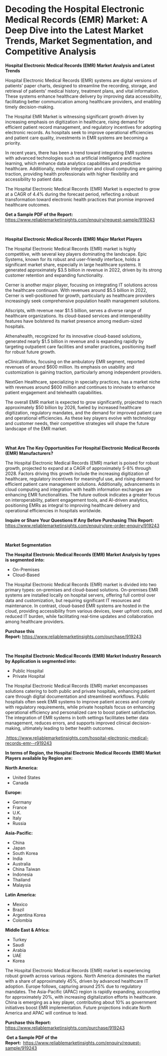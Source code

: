 <p><h1>Decoding the Hospital Electronic Medical Records (EMR) Market: A Deep Dive into the Latest Market Trends, Market Segmentation, and Competitive Analysis</h1></p><p><strong>Hospital Electronic Medical Records (EMR) Market Analysis and Latest Trends</strong></p>
<p><p>Hospital Electronic Medical Records (EMR) systems are digital versions of patients' paper charts, designed to streamline the recording, storage, and retrieval of patients' medical history, treatment plans, and vital information. These systems enhance healthcare delivery by improving data accessibility, facilitating better communication among healthcare providers, and enabling timely decision-making.</p><p>The Hospital EMR Market is witnessing significant growth driven by increasing emphasis on digitization in healthcare, rising demand for efficient patient record management, and regulatory incentives for adopting electronic records. As hospitals seek to improve operational efficiencies and patient care quality, investments in EMR systems are becoming a priority.</p><p>In recent years, there has been a trend toward integrating EMR systems with advanced technologies such as artificial intelligence and machine learning, which enhance data analytics capabilities and predictive healthcare. Additionally, mobile integration and cloud computing are gaining traction, providing health professionals with higher flexibility and accessibility to patient data. </p><p>The Hospital Electronic Medical Records (EMR) Market is expected to grow at a CAGR of 4.4% during the forecast period, reflecting a robust transformation toward electronic health practices that promise improved healthcare outcomes.</p></p>
<p><strong>Get a Sample PDF of the Report:&nbsp;</strong> <a href="https://www.reliablemarketinsights.com/enquiry/request-sample/919243?utm_campaign=2642&utm_medium=2&utm_source=Github&utm_content=ia&utm_term=13042025&utm_id=hospital-electronic-medical-records-emr">https://www.reliablemarketinsights.com/enquiry/request-sample/919243</a></p>
<p>&nbsp;</p>
<p><strong>Hospital Electronic Medical Records (EMR) Major Market Players</strong></p>
<p><p>The Hospital Electronic Medical Records (EMR) market is highly competitive, with several key players dominating the landscape. Epic Systems, known for its robust and user-friendly interface, holds a significant market share, especially in large healthcare systems. It generated approximately $3.5 billion in revenue in 2022, driven by its strong customer retention and expanding functionality. </p><p>Cerner is another major player, focusing on integrating IT solutions across the healthcare continuum. With revenues around $5.5 billion in 2022, Cerner is well-positioned for growth, particularly as healthcare providers increasingly seek comprehensive population health management solutions. </p><p>Allscripts, with revenue near $1.5 billion, serves a diverse range of healthcare organizations. Its cloud-based services and interoperability features have bolstered its market presence among medium-sized hospitals. </p><p>Athenahealth, recognized for its innovative cloud-based solutions, generated nearly $1.5 billion in revenue and is expanding rapidly by targeting outpatient care facilities and smaller practices, positioning itself for robust future growth. </p><p>eClinicalWorks, focusing on the ambulatory EMR segment, reported revenues of around $600 million. Its emphasis on usability and customization is gaining traction, particularly among independent providers. </p><p>NextGen Healthcare, specializing in specialty practices, has a market niche with revenues around $600 million and continues to innovate to enhance patient engagement and telehealth capabilities.</p><p>The overall EMR market is expected to grow significantly, projected to reach approximately $50 billion by 2026, fueled by increased healthcare digitization, regulatory mandates, and the demand for improved patient care and operational efficiencies. As these key players evolve with technology and customer needs, their competitive strategies will shape the future landscape of the EMR market.</p></p>
<p>&nbsp;</p>
<p><strong>What Are The Key Opportunities For Hospital Electronic Medical Records (EMR) Manufacturers?</strong></p>
<p><p>The Hospital Electronic Medical Records (EMR) market is poised for robust growth, projected to expand at a CAGR of approximately 5-8% through 2028. Factors driving this growth include the increasing digitization of healthcare, regulatory incentives for meaningful use, and rising demand for efficient patient care management solutions. Additionally, advancements in cloud computing and integration with health information exchanges are enhancing EMR functionalities. The future outlook indicates a greater focus on interoperability, patient engagement tools, and AI-driven analytics, positioning EMRs as integral to improving healthcare delivery and operational efficiencies in hospitals worldwide.</p></p>
<p><strong>Inquire or Share Your Questions If Any Before Purchasing This Report:</strong> <a href="https://www.reliablemarketinsights.com/enquiry/pre-order-enquiry/919243?utm_campaign=2642&utm_medium=2&utm_source=Github&utm_content=ia&utm_term=13042025&utm_id=hospital-electronic-medical-records-emr">https://www.reliablemarketinsights.com/enquiry/pre-order-enquiry/919243</a></p>
<p>&nbsp;</p>
<p><strong>Market Segmentation</strong></p>
<p><strong>The Hospital Electronic Medical Records (EMR) Market Analysis by types is segmented into:</strong></p>
<p><ul><li>On-Premises</li><li>Cloud-Based</li></ul></p>
<p><p>The Hospital Electronic Medical Records (EMR) market is divided into two primary types: on-premises and cloud-based solutions. On-premises EMR systems are installed locally on hospital servers, offering full control over data and customization, but requiring significant IT resources and maintenance. In contrast, cloud-based EMR systems are hosted in the cloud, providing accessibility from various devices, lower upfront costs, and reduced IT burden, while facilitating real-time updates and collaboration among healthcare providers.</p></p>
<p><strong>Purchase this Report:&nbsp;</strong><a href="https://www.reliablemarketinsights.com/purchase/919243?utm_campaign=2642&utm_medium=2&utm_source=Github&utm_content=ia&utm_term=13042025&utm_id=hospital-electronic-medical-records-emr">https://www.reliablemarketinsights.com/purchase/919243</a></p>
<p>&nbsp;</p>
<p><strong>The Hospital Electronic Medical Records (EMR) Market Industry Research by Application is segmented into:</strong></p>
<p><ul><li>Public Hospital</li><li>Private Hospital</li></ul></p>
<p><p>The Hospital Electronic Medical Records (EMR) market encompasses solutions catering to both public and private hospitals, enhancing patient care through digital documentation and streamlined workflows. Public hospitals often seek EMR systems to improve patient access and comply with regulatory requirements, while private hospitals focus on enhancing operational efficiency and personalized care to boost patient satisfaction. The integration of EMR systems in both settings facilitates better data management, reduces errors, and supports improved clinical decision-making, ultimately leading to better health outcomes.</p></p>
<p><a href="https://www.reliablemarketinsights.com/hospital-electronic-medical-records-emr--r919243?utm_campaign=2642&utm_medium=2&utm_source=Github&utm_content=ia&utm_term=13042025&utm_id=hospital-electronic-medical-records-emr">&nbsp;https://www.reliablemarketinsights.com/hospital-electronic-medical-records-emr--r919243</a></p>
<p><strong>In terms of Region, the Hospital Electronic Medical Records (EMR) Market Players available by Region are:</strong></p>
<p>
    <p> <strong> North America: </strong>
        <ul>
            <li>United States</li>
            <li>Canada</li>
        </ul>
        </p> 
    <p> <strong> Europe: </strong>
        <ul>
            <li>Germany</li>
            <li>France</li>
            <li>U.K.</li>
            <li>Italy</li>
            <li>Russia</li>
        </ul>
        </p> 
    <p> <strong> Asia-Pacific: </strong>
        <ul>
            <li>China</li>
            <li>Japan</li>
            <li>South Korea</li>
            <li>India</li>
            <li>Australia</li>
            <li>China Taiwan</li>
            <li>Indonesia</li>
            <li>Thailand</li>
            <li>Malaysia</li>
        </ul>
        </p> 
    <p> <strong> Latin America: </strong>
        <ul>
            <li>Mexico</li>
            <li>Brazil</li>
            <li>Argentina Korea</li>
            <li>Colombia</li>
        </ul>
        </p> 
    <p> <strong> Middle East & Africa: </strong>
        <ul>
            <li>Turkey</li>
            <li>Saudi</li>
            <li>Arabia</li>
            <li>UAE</li>
            <li>Korea</li>
        </ul>
    </p>
    </p>
<p><p>The Hospital Electronic Medical Records (EMR) market is experiencing robust growth across various regions. North America dominates the market with a share of approximately 45%, driven by advanced healthcare IT adoption. Europe follows, capturing around 25% due to regulatory mandates. The Asia-Pacific (APAC) region is rapidly expanding, accounting for approximately 20%, with increasing digitalization efforts in healthcare. China is emerging as a key player, contributing about 10% as government initiatives boost EMR implementation. Future projections indicate North America and APAC will continue to lead.</p></p>
<p><strong>Purchase this Report: </strong><a href="https://www.reliablemarketinsights.com/purchase/919243?utm_campaign=2642&utm_medium=2&utm_source=Github&utm_content=ia&utm_term=13042025&utm_id=hospital-electronic-medical-records-emr">https://www.reliablemarketinsights.com/purchase/919243</a></p>
<p>&nbsp;<strong>Get a Sample PDF of the Report:&nbsp;&nbsp;</strong><a href="https://www.reliablemarketinsights.com/enquiry/request-sample/919243?utm_campaign=2642&utm_medium=2&utm_source=Github&utm_content=ia&utm_term=13042025&utm_id=hospital-electronic-medical-records-emr">https://www.reliablemarketinsights.com/enquiry/request-sample/919243</a></p>
<p><strong></strong></p>
<p><p></p><p></p><p></p></p>